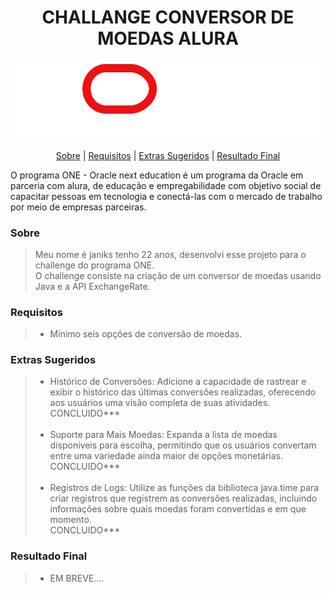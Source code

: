 <h1 align="center">CHALLANGE CONVERSOR DE MOEDAS ALURA</h1>
<img align="center" src="/README_FILES/ONE.png" alt="Logo personalizada one">

<p align="center">
    <a href="#sobre">Sobre</a> |
    <a href="#requisitos">Requisitos</a> |
    <a href="#extras">Extras Sugeridos</a> |
    <a href="#resultado-final">Resultado Final</a>

</p>
<p>O programa ONE - Oracle next education é um programa da Oracle em parceria com alura, de educação e empregabilidade com objetivo social de capacitar pessoas em tecnologia e conectá-las com o mercado de trabalho por meio de empresas parceiras.</p>


### Sobre
> Meu nome é janiks tenho 22 anos, desenvolvi esse projeto para o challenge do programa ONE.
<br>O challenge  consiste na criação de um conversor de moedas usando Java e a API ExchangeRate.

### Requisitos
> - Mínimo seis opções de conversão de moedas.

### Extras Sugeridos
> - Histórico de Conversões: Adicione a capacidade de rastrear e exibir o histórico das últimas conversões realizadas, oferecendo aos usuários uma visão completa de suas atividades.<br>
CONCLUIDO***
<br><br>
> - Suporte para Mais Moedas: Expanda a lista de moedas disponíveis para escolha, permitindo que os usuários convertam entre uma variedade ainda maior de opções monetárias.<br>
CONCLUIDO***
<br><br>
> - Registros de Logs: Utilize as funções da biblioteca java.time para criar registros que registrem as conversões realizadas, incluindo informações sobre quais moedas foram convertidas e em que momento.<br>
CONCLUIDO***

### Resultado Final
> - EM BREVE....